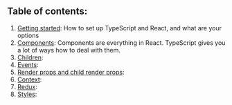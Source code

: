 ## Table of contents:

1. [Getting started](./getting-started/): How to set up TypeScript and React, and what are your options
2. [Components](./components/): Components are everything in React. TypeScript gives you a lot of ways how to deal with them.
3. [Children](./children/):
4. [Events](./events/): 
5. [Render props and child render props](./render-pros/): 
6. [Context](./context/): 
7. [Redux](./redux/):
8. [Styles](./styles/):
